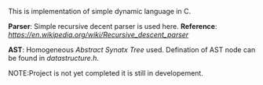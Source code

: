This is implementation of simple dynamic language in C.

**Parser**: Simple recursive decent parser is used here.
**Reference**: *https://en.wikipedia.org/wiki/Recursive_descent_parser*

**AST**: Homogeneous *Abstract Synatx Tree* used. Defination of AST node can be found in *datastructure.h*.

NOTE:Project is not yet completed it is still in developement.

